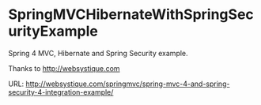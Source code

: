 # SpringMVCHibernateWithSpringSecurityExample
Spring 4 MVC, Hibernate and Spring Security example.

Thanks to http://websystique.com

URL: http://websystique.com/springmvc/spring-mvc-4-and-spring-security-4-integration-example/
